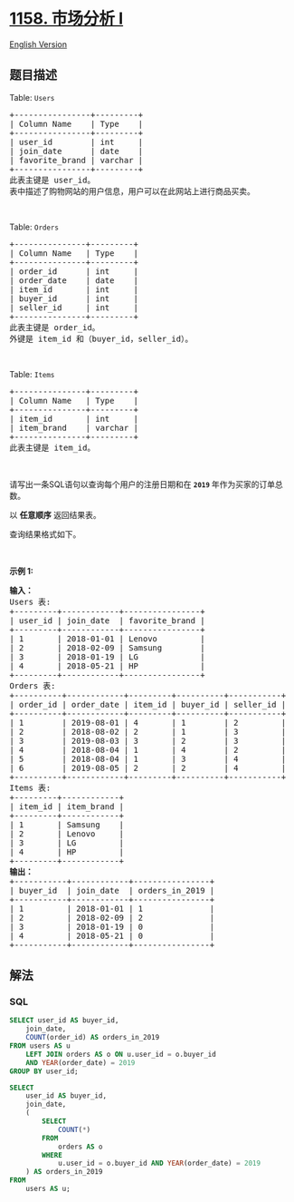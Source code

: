 # [1158. 市场分析 I](https://leetcode.cn/problems/market-analysis-i)

[English Version](/solution/1100-1199/1158.Market%20Analysis%20I/README_EN.md)

## 题目描述

<p>Table: <code>Users</code></p>

<pre>
+----------------+---------+
| Column Name    | Type    |
+----------------+---------+
| user_id        | int     |
| join_date      | date    |
| favorite_brand | varchar |
+----------------+---------+
此表主键是 user_id。
表中描述了购物网站的用户信息，用户可以在此网站上进行商品买卖。
</pre>

<p>&nbsp;</p>

<p>Table: <code>Orders</code></p>

<pre>
+---------------+---------+
| Column Name   | Type    |
+---------------+---------+
| order_id      | int     |
| order_date    | date    |
| item_id       | int     |
| buyer_id      | int     |
| seller_id     | int     |
+---------------+---------+
此表主键是 order_id。
外键是 item_id 和（buyer_id，seller_id）。
</pre>

<p>&nbsp;</p>

<p>Table: <code>Items</code></p>

<pre>
+---------------+---------+
| Column Name   | Type    |
+---------------+---------+
| item_id       | int     |
| item_brand    | varchar |
+---------------+---------+
此表主键是 item_id。
</pre>

<p>&nbsp;</p>

<p>请写出一条SQL语句以查询每个用户的注册日期和在 <strong><code>2019</code> </strong>年作为买家的订单总数。</p>

<p>以 <strong>任意顺序</strong> 返回结果表。</p>

<p>查询结果格式如下。</p>

<p>&nbsp;</p>

<p><strong>示例 1:</strong></p>

<pre>
<strong>输入：</strong>
Users 表:
+---------+------------+----------------+
| user_id | join_date  | favorite_brand |
+---------+------------+----------------+
| 1       | 2018-01-01 | Lenovo         |
| 2       | 2018-02-09 | Samsung        |
| 3       | 2018-01-19 | LG             |
| 4       | 2018-05-21 | HP             |
+---------+------------+----------------+
Orders 表:
+----------+------------+---------+----------+-----------+
| order_id | order_date | item_id | buyer_id | seller_id |
+----------+------------+---------+----------+-----------+
| 1        | 2019-08-01 | 4       | 1        | 2         |
| 2        | 2018-08-02 | 2       | 1        | 3         |
| 3        | 2019-08-03 | 3       | 2        | 3         |
| 4        | 2018-08-04 | 1       | 4        | 2         |
| 5        | 2018-08-04 | 1       | 3        | 4         |
| 6        | 2019-08-05 | 2       | 2        | 4         |
+----------+------------+---------+----------+-----------+
Items 表:
+---------+------------+
| item_id | item_brand |
+---------+------------+
| 1       | Samsung    |
| 2       | Lenovo     |
| 3       | LG         |
| 4       | HP         |
+---------+------------+
<strong>输出：</strong>
+-----------+------------+----------------+
| buyer_id  | join_date  | orders_in_2019 |
+-----------+------------+----------------+
| 1         | 2018-01-01 | 1              |
| 2         | 2018-02-09 | 2              |
| 3         | 2018-01-19 | 0              |
| 4         | 2018-05-21 | 0              |
+-----------+------------+----------------+</pre>

## 解法

### **SQL**

```sql
SELECT user_id AS buyer_id,
    join_date,
    COUNT(order_id) AS orders_in_2019
FROM users AS u
    LEFT JOIN orders AS o ON u.user_id = o.buyer_id
    AND YEAR(order_date) = 2019
GROUP BY user_id;
```

```sql
SELECT
    user_id AS buyer_id,
    join_date,
    (
        SELECT
            COUNT(*)
        FROM
            orders AS o
        WHERE
            u.user_id = o.buyer_id AND YEAR(order_date) = 2019
    ) AS orders_in_2019
FROM
    users AS u;
```

